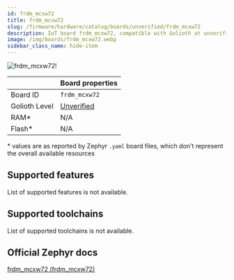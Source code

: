 ```yaml
---
id: frdm_mcxw72
title: frdm_mcxw72
slug: /firmware/hardware/catalog/boards/unverified/frdm_mcxw72
description: IoT board frdm_mcxw72, compatible with Golioth at unverified level.
image: /img/boards/frdm_mcxw72.webp
sidebar_class_name: hide-item
---
```


[//]: # (This is an auto-generated file, do not edit! Changes to it will be lost upon re-generation)

![frdm_mcxw72!](/img/boards/frdm_mcxw72.webp "frdm_mcxw72")

|                | Board properties     |
| -------------  | -------------------- |
| Board ID       | `frdm_mcxw72` |
| Golioth Level  | [Unverified](/firmware/hardware#unverified-boards) |
| RAM*           | N/A |
| Flash*         | N/A |

\* values are as reported by Zephyr `.yaml` board files, which don't represent the overall available resources



## Supported features

List of supported features is not available.

## Supported toolchains

List of supported toolchains is not available.

## Official Zephyr docs

[frdm_mcxw72 (frdm_mcxw72)](https://docs.zephyrproject.org/latest/boards/nxp/frdm_mcxw72/doc/index.html)
